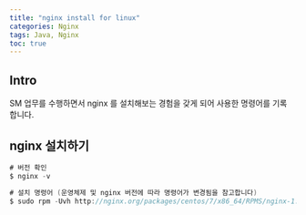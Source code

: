 ```yaml
---
title: "nginx install for linux"
categories: Nginx
tags: Java, Nginx
toc: true
---
```


## Intro
SM 업무를 수행하면서 nginx 를 설치해보는 경험을 갖게 되어 사용한 명령어를 기록 합니다.

## nginx 설치하기

```java
# 버전 확인
$ nginx -v

# 설치 명령어 (운영체제 및 nginx 버전에 따라 명령어가 변경됨을 참고합니다)
$ sudo rpm -Uvh http://nginx.org/packages/centos/7/x86_64/RPMS/nginx-1.12.2-1.el7_4.ngx.x86_64.rpm
```
